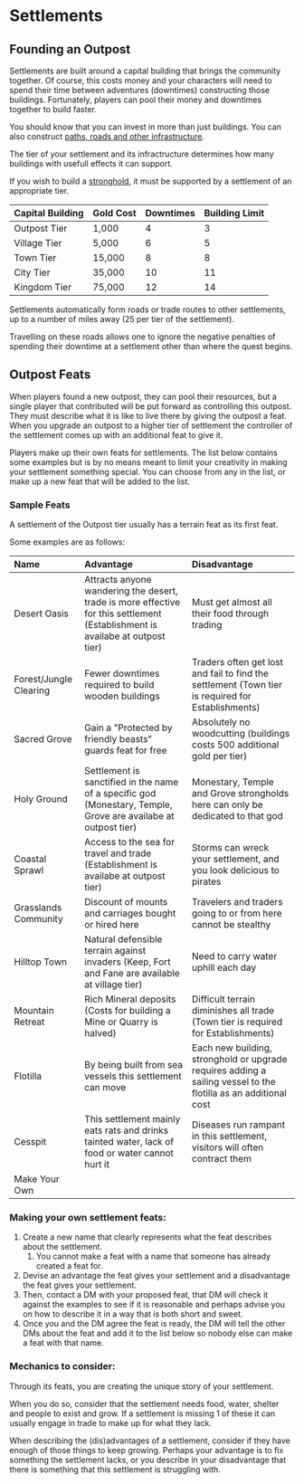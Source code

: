 # Settlements
## Founding an Outpost
Settlements are built around a capital building that brings the community together. Of course, this costs money and your characters will need to spend their time between adventures (downtimes) constructing those buildings. Fortunately, players can pool their money and downtimes together to build faster.

You should know that you can invest in more than just buildings. You can also construct [paths, roads and other infrastructure](settlement_buildings.md).

The tier of your settlement and its infractructure determines how many buildings with usefull effects it can support.

If you wish to build a [stronghold](strongholds.md), it must be supported by a settlement of an appropriate tier.    

| Capital Building | Gold Cost | Downtimes | Building Limit | 
|:-----------------|:----------|:----------|:---------------|
| Outpost Tier     | 1,000     | 4         | 3              |
| Village Tier     | 5,000     | 6         | 5              | 
| Town Tier        | 15,000    | 8         | 8              | 
| City Tier        | 35,000    | 10        | 11             | 
| Kingdom Tier     | 75,000    | 12        | 14             |

Settlements automatically form roads or trade routes to other settlements, up to a number of miles away (25 per tier of the settlement). 

Travelling on these roads allows one to ignore the negative penalties of spending their downtime at a settlement other than where the quest begins.

## Outpost Feats
When players found a new outpost, they can pool their resources, but a single player that contributed will be put forward as controlling this outpost. They must describe what it is like to live there by giving the outpost a feat. When you upgrade an outpost to a higher tier of settlement the controller of the settlement comes up with an additional feat to give it.

Players make up their own feats for settlements. The list below contains some examples but is by no means meant to limit your creativity in making your settlement something special. You can choose from any in the list, or make up a new feat that will be added to the list. 

### Sample Feats

A settlement of the Outpost tier usually has a terrain feat as its first feat. 

Some examples are as follows:

| Name | Advantage | Disadvantage |
|:-----|:----------|:-------------|
| Desert Oasis | Attracts anyone wandering the desert, trade is more effective for this settlement (Establishment is availabe at outpost tier) | Must get almost all their food through trading |
| Forest/Jungle Clearing | Fewer downtimes required to build wooden buildings | Traders often get lost and fail to find the settlement (Town tier is required for Establishments) |
| Sacred Grove | Gain a "Protected by friendly beasts" guards feat for free | Absolutely no woodcutting (buildings costs 500 additional gold per tier) |
| Holy Ground | Settlement is sanctified in the name of a specific god (Monestary, Temple, Grove are availabe at outpost tier) | Monestary, Temple and Grove strongholds here can only be dedicated to that god |
| Coastal Sprawl | Access to the sea for travel and trade (Establishment is availabe at outpost tier) | Storms can wreck your settlement, and you look delicious to pirates |
| Grasslands Community | Discount of mounts and carriages bought or hired here | Travelers and traders going to or from here cannot be stealthy |
| Hilltop Town | Natural defensible terrain against invaders (Keep, Fort and Fane are available at village tier) | Need to carry water uphill each day |
| Mountain Retreat | Rich Mineral deposits (Costs for building a Mine or Quarry is halved) | Difficult terrain diminishes all trade (Town tier is required for Establishments) |
| Flotilla | By being built from sea vessels this settlement can move | Each new building, stronghold or upgrade requires adding a sailing vessel to the flotilla as an additional cost |
| Cesspit | This settlement mainly eats rats and drinks tainted water, lack of food or water cannot hurt it | Diseases run rampant in this settlement, visitors will often contract them |
| Make Your Own |  |  |

### Making your own settlement feats:

1. Create a new name that clearly represents what the feat describes about the settlement. 
   1. You cannot make a feat with a name that someone has already created a feat for.
2. Devise an advantage the feat gives your settlement and a disadvantage the feat gives your settlement. 
3. Then, contact a DM with your proposed feat, that DM will check it against the examples to see if it is reasonable and perhaps advise you on how to describe it in a way that is both short and sweet. 
4. Once you and the DM agree the feat is ready, the DM will tell the other DMs about the feat and add it to the list below so nobody else can make a feat with that name.

### Mechanics to consider:
Through its feats, you are creating the unique story of your settlement. 

When you do so, consider that the settlement needs food, water, shelter and people to exist and grow. If a settlement is missing 1 of these it can usually engage in trade to make up for what they lack.

When describing the (dis)advantages of a settlement, consider if they have enough of those things to keep growing. Perhaps your advantage is to fix something the settlement lacks, or you describe in your disadvantage that there is something that this settlement is struggling with.

